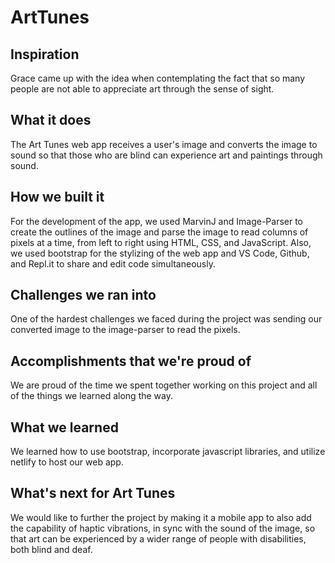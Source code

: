 # ArtTunes


## Inspiration
Grace came up with the idea when contemplating the fact that so many people are not able to appreciate art through the sense of sight.

## What it does
The Art Tunes web app receives a user's image and converts the image to sound so that those who are blind can experience art and paintings through sound.

## How we built it
For the development of the app, we used MarvinJ and Image-Parser to create the outlines of the image and parse the image to read columns of pixels at a time, from left to right using HTML, CSS, and JavaScript. Also, we used bootstrap for the stylizing of the web app and VS Code, Github, and Repl.it to share and edit code simultaneously.

## Challenges we ran into
One of the hardest challenges we faced during the project was sending our converted image to the image-parser to read the pixels.

## Accomplishments that we're proud of
We are proud of the time we spent together working on this project and all of the things we learned along the way.

## What we learned
We learned how to use bootstrap, incorporate javascript libraries, and utilize netlify to host our web app.

## What's next for Art Tunes
We would like to further the project by making it a mobile app to also add the capability of haptic vibrations, in sync with the sound of the image, so that art can be experienced by a wider range of people with disabilities, both blind and deaf.
